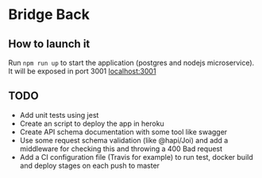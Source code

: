 # Bridge Back

## How to launch it

Run `npm run up` to start the application (postgres and nodejs microservice).
It will be exposed in port 3001 [localhost:3001](http://localhost:3001)

## TODO

- Add unit tests using jest
- Create an script to deploy the app in heroku
- Create API schema documentation with some tool like swagger
- Use some request schema validation (like @hapi/Joi) and add a middleware for checking this and throwing a 400 Bad request
- Add a CI configuration file (Travis for example) to run test, docker build and deploy stages on each push to master
